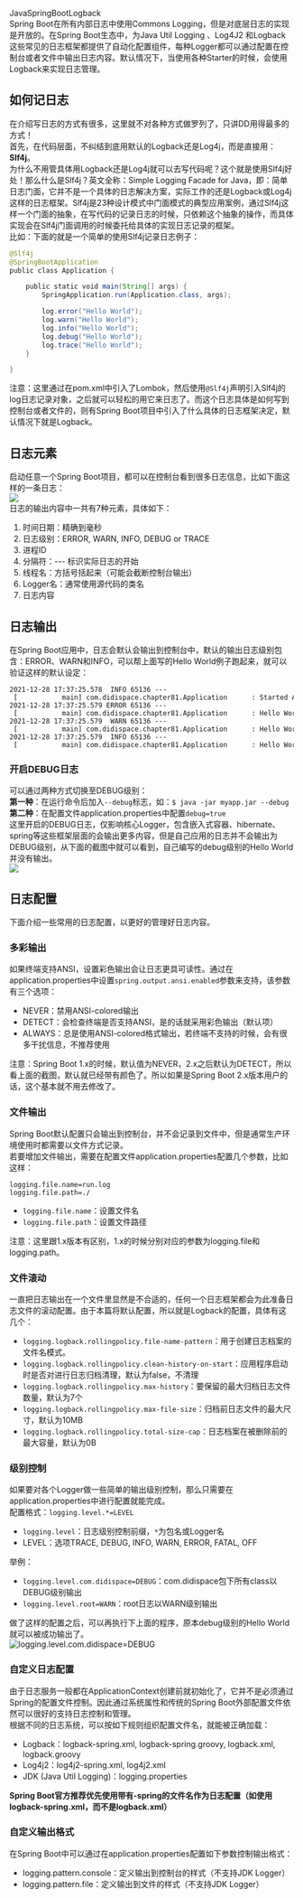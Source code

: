 JavaSpringBootLogback<br />Spring Boot在所有内部日志中使用Commons Logging，但是对底层日志的实现是开放的。在Spring Boot生态中，为Java Util Logging 、Log4J2 和Logback 这些常见的日志框架都提供了自动化配置组件，每种Logger都可以通过配置在控制台或者文件中输出日志内容。默认情况下，当使用各种Starter的时候，会使用Logback来实现日志管理。
<a name="Dcej1"></a>
## 如何记日志
在介绍写日志的方式有很多，这里就不对各种方式做罗列了，只讲DD用得最多的方式！<br />首先，在代码层面，不纠结到底用默认的Logback还是Log4j，而是直接用：**Slf4j**。<br />为什么不用管具体用Logback还是Log4j就可以去写代码呢？这个就是使用Slf4j好处！那么什么是Slf4j？英文全称：Simple Logging Facade for Java，即：简单日志门面，它并不是一个具体的日志解决方案，实际工作的还是Logback或Log4j这样的日志框架。Slf4j是23种设计模式中门面模式的典型应用案例，通过Slf4j这样一个门面的抽象，在写代码的记录日志的时候，只依赖这个抽象的操作，而具体实现会在Slf4j门面调用的时候委托给具体的实现日志记录的框架。<br />比如：下面的就是一个简单的使用Slf4j记录日志例子：
```java
@Slf4j
@SpringBootApplication
public class Application {

    public static void main(String[] args) {
        SpringApplication.run(Application.class, args);

        log.error("Hello World");
        log.warn("Hello World");
        log.info("Hello World");
        log.debug("Hello World");
        log.trace("Hello World");
    }

}
```
注意：这里通过在pom.xml中引入了Lombok，然后使用`@Slf4j`声明引入Slf4j的log日志记录对象，之后就可以轻松的用它来日志了。而这个日志具体是如何写到控制台或者文件的，则有Spring Boot项目中引入了什么具体的日志框架决定，默认情况下就是Logback。
<a name="bb5Je"></a>
## 日志元素
启动任意一个Spring Boot项目，都可以在控制台看到很多日志信息，比如下面这样的一条日志：<br />![](https://cdn.nlark.com/yuque/0/2022/png/396745/1668417040399-c35406b0-5950-46c6-b0ff-f44766446dec.png#averageHue=%23342e2d&clientId=u8d0e846b-865a-4&from=paste&id=uc01aecd9&originHeight=79&originWidth=1080&originalType=url&ratio=1&rotation=0&showTitle=false&status=done&style=none&taskId=ue9e34cf1-02bb-47bb-b17e-735eea7266b&title=)<br />日志的输出内容中一共有7种元素，具体如下：

1. 时间日期：精确到毫秒
2. 日志级别：ERROR, WARN, INFO, DEBUG or TRACE
3. 进程ID
4. 分隔符：--- 标识实际日志的开始
5. 线程名：方括号括起来（可能会截断控制台输出）
6. Logger名：通常使用源代码的类名
7. 日志内容
<a name="dcDHT"></a>
## 日志输出
在Spring Boot应用中，日志会默认会输出到控制台中，默认的输出日志级别包含：ERROR、WARN和INFO，可以帮上面写的Hello World例子跑起来，就可以验证这样的默认设定：
```
2021-12-28 17:37:25.578  INFO 65136 --- [           main] com.didispace.chapter81.Application      : Started Application in 2.695 seconds (JVM running for 3.957)
2021-12-28 17:37:25.579 ERROR 65136 --- [           main] com.didispace.chapter81.Application      : Hello World
2021-12-28 17:37:25.579  WARN 65136 --- [           main] com.didispace.chapter81.Application      : Hello World
2021-12-28 17:37:25.579  INFO 65136 --- [           main] com.didispace.chapter81.Application      : Hello World
```
<a name="hmspW"></a>
### 开启DEBUG日志
可以通过两种方式切换至DEBUG级别：<br />**第一种**：在运行命令后加入`--debug`标志，如：`$ java -jar myapp.jar --debug`<br />**第二种**：在配置文件application.properties中配置`debug=true`<br />这里开启的DEBUG日志，仅影响核心Logger，包含嵌入式容器、hibernate、spring等这些框架层面的会输出更多内容，但是自己应用的日志并不会输出为DEBUG级别，从下面的截图中就可以看到，自己编写的debug级别的Hello World并没有输出。<br />![](https://cdn.nlark.com/yuque/0/2022/png/396745/1668417040307-5e6446b0-8e36-450e-8e95-f1ee4a984fcb.png#averageHue=%23313131&clientId=u8d0e846b-865a-4&from=paste&id=ue232064f&originHeight=126&originWidth=1080&originalType=url&ratio=1&rotation=0&showTitle=false&status=done&style=none&taskId=ud6e7c7df-42c4-472a-b0dc-ab70dd62d2a&title=)
<a name="gssm4"></a>
## 日志配置
下面介绍一些常用的日志配置，以更好的管理好日志内容。
<a name="BvObq"></a>
### 多彩输出
如果终端支持ANSI，设置彩色输出会让日志更具可读性。通过在application.properties中设置`spring.output.ansi.enabled`参数来支持，该参数有三个选项：

- NEVER：禁用ANSI-colored输出
- DETECT：会检查终端是否支持ANSI，是的话就采用彩色输出（默认项）
- ALWAYS：总是使用ANSI-colored格式输出，若终端不支持的时候，会有很多干扰信息，不推荐使用

注意：Spring Boot 1.x的时候，默认值为NEVER，2.x之后默认为DETECT，所以看上面的截图，默认就已经带有颜色了。所以如果是Spring Boot 2.x版本用户的话，这个基本就不用去修改了。
<a name="NxOlI"></a>
### 文件输出
Spring Boot默认配置只会输出到控制台，并不会记录到文件中，但是通常生产环境使用时都需要以文件方式记录。<br />若要增加文件输出，需要在配置文件application.properties配置几个参数，比如这样：
```
logging.file.name=run.log
logging.file.path=./
```

- `logging.file.name`：设置文件名
- `logging.file.path`：设置文件路径

注意：这里跟1.x版本有区别，1.x的时候分别对应的参数为logging.file和logging.path。
<a name="Ul9Kn"></a>
### 文件滚动
一直把日志输出在一个文件里显然是不合适的，任何一个日志框架都会为此准备日志文件的滚动配置。由于本篇将默认配置，所以就是Logback的配置，具体有这几个：

- `logging.logback.rollingpolicy.file-name-pattern`：用于创建日志档案的文件名模式。
- `logging.logback.rollingpolicy.clean-history-on-start`：应用程序启动时是否对进行日志归档清理，默认为false，不清理
- `logging.logback.rollingpolicy.max-history`：要保留的最大归档日志文件数量，默认为7个
- `logging.logback.rollingpolicy.max-file-size`：归档前日志文件的最大尺寸，默认为10MB
- `logging.logback.rollingpolicy.total-size-cap`：日志档案在被删除前的最大容量，默认为0B
<a name="BTvXv"></a>
### 级别控制
如果要对各个Logger做一些简单的输出级别控制，那么只需要在application.properties中进行配置就能完成。<br />配置格式：`logging.level.*=LEVEL`

- `logging.level`：日志级别控制前缀，`*`为包名或Logger名
- LEVEL：选项TRACE, DEBUG, INFO, WARN, ERROR, FATAL, OFF

举例：

- `logging.level.com.didispace=DEBUG`：com.didispace包下所有class以DEBUG级别输出
- `logging.level.root=WARN`：root日志以WARN级别输出

做了这样的配置之后，可以再执行下上面的程序，原本debug级别的Hello World就可以被成功输出了。<br />![logging.level.com.didispace=DEBUG](https://cdn.nlark.com/yuque/0/2022/png/396745/1668417040228-7805fc99-94cd-4f34-a728-b5ceb00083ac.png#averageHue=%23333232&clientId=u8d0e846b-865a-4&from=paste&id=u8837ff64&originHeight=104&originWidth=1080&originalType=url&ratio=1&rotation=0&showTitle=true&status=done&style=none&taskId=u0dd80ee3-41d1-4bcf-a95a-c6d07a2b9db&title=logging.level.com.didispace%3DDEBUG "logging.level.com.didispace=DEBUG")
<a name="FhBsk"></a>
### 自定义日志配置
由于日志服务一般都在ApplicationContext创建前就初始化了，它并不是必须通过Spring的配置文件控制。因此通过系统属性和传统的Spring Boot外部配置文件依然可以很好的支持日志控制和管理。<br />根据不同的日志系统，可以按如下规则组织配置文件名，就能被正确加载：

- Logback：logback-spring.xml, logback-spring.groovy, logback.xml, logback.groovy
- Log4j2：log4j2-spring.xml, log4j2.xml
- JDK (Java Util Logging)：logging.properties

**Spring Boot官方推荐优先使用带有-spring的文件名作为日志配置（如使用logback-spring.xml，而不是logback.xml）**
<a name="LXfNi"></a>
### 自定义输出格式
在Spring Boot中可以通过在application.properties配置如下参数控制输出格式：

- logging.pattern.console：定义输出到控制台的样式（不支持JDK Logger）
- logging.pattern.file：定义输出到文件的样式（不支持JDK Logger）
